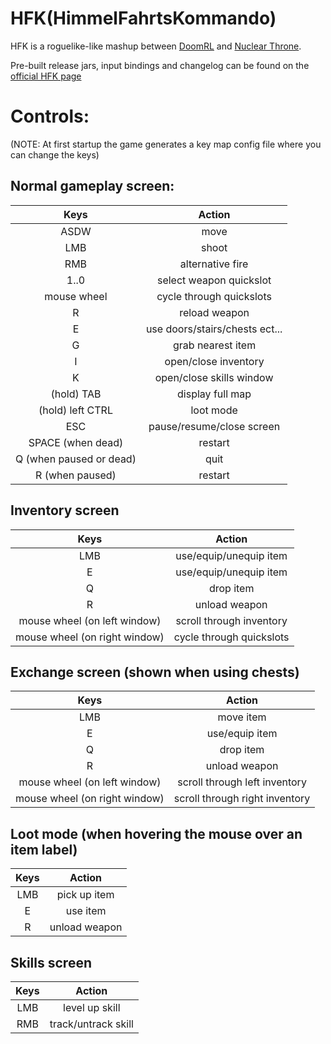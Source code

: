 HFK(HimmelFahrtsKommando)
=========================

HFK is a roguelike-like mashup between <a href="http://doom.chaosforge.org/">DoomRL</a> and <a href="http://nuclearthrone.com/">Nuclear Throne</a>.

Pre-built release jars, input bindings and changelog can be found on the <a href="http://wwwpub.zih.tu-dresden.de/~s0173474/LMS/HFK/">official HFK page</a>


Controls:
=========================
(NOTE: At first startup the game generates a key map config file where you can change the keys)


Normal gameplay screen:
-----------------------
Keys | Action
:---: | :---:
ASDW | move
LMB | shoot
RMB | alternative fire
1..0 | select weapon quickslot
mouse wheel | cycle through quickslots
R | reload weapon
E | use doors/stairs/chests ect...
G | grab nearest item
I | open/close inventory
K | open/close skills window
(hold) TAB | display full map
(hold) left CTRL | loot mode
ESC | pause/resume/close screen
SPACE (when dead) | restart
Q (when paused or dead) | quit
R (when paused) | restart

Inventory screen
------------
Keys | Action
:---: | :---:
LMB | use/equip/unequip item
E | use/equip/unequip item
Q | drop item
R | unload weapon
mouse wheel (on left window) | scroll through inventory
mouse wheel (on right window) | cycle through quickslots

Exchange screen (shown when using chests)
------------
Keys | Action
:---: | :---:
LMB | move item
E | use/equip item
Q | drop item
R | unload weapon
mouse wheel (on left window) | scroll through left inventory
mouse wheel (on right window) | scroll through right inventory

Loot mode (when hovering the mouse over an item label)
------------
Keys | Action
:---: | :---:
LMB | pick up item
E | use item
R | unload weapon

Skills screen
------------
Keys | Action
:---: | :---:
LMB | level up skill
RMB | track/untrack skill
